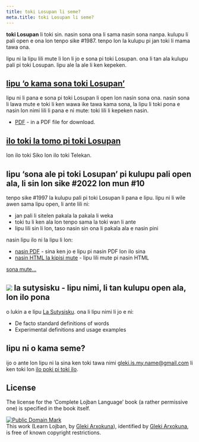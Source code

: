 ```yaml
---
title: toki Losupan li seme?
meta.title: toki Losupan li seme?
---
```


**toki Losupan** li toki sin. nasin sona ona li sama nasin sona nanpa. kulupu li pali open e ona lon tenpo sike #1987. tenpo lon la kulupu pi jan toki li mama tawa ona.

lipu ni la lipu lili mute li lon li jo e sona pi toki Losupan. ona li tan ala kulupu pali pi toki Losupan. lipu ale la ale li ken kepeken.

## [lipu ‘o kama sona toki Losupan’](/tok/books/learn-lojban/!1)
<pixra redirect="/tok/books/learn-lojban/!1" url="/assets/pixra/cilre/sruri_since.webp" caption="lipu ‘o kama sona toki Losupan’"></pixra>

lipu ni li pana e sona pi toki Losupan li open lon nasin sona ona. nasin sona li lawa mute e toki li ken wawa ike tawa kama sona, la lipu li toki pona e nasin lon nimi lili li pana e ni mute: toki lili li kepeken nasin.

* [PDF](/vreji/uencu/tok/learn-lojban.pdf) - in a PDF file for download.

## [ilo toki la tomo pi toki Losupan](/tok/articles/live_chat)

<pixra redirect="/tok/articles/live_chat" url="/assets/pixra/ralju/jduli.svg" caption="ilo toki la tomo pi toki Losupan"></pixra>

lon ilo toki Siko lon ilo toki Telekan.

## lipu ‘sona ale pi toki Losupan’ pi kulupu pali open ala, li sin lon sike #2022 lon mun #10

<pixra redirect="/tok/articles/complete-lojban-language" url="/assets/pixra/ralju/cll2.webp" caption="lipu ‘sona ale pi toki Losupan’"></pixra>

tenpo sike #1997 la kulupu pali pi toki Losupan li pana e lipu. lipu ni li wile awen sama lipu open, li ante lili ni:

* jan pali li sitelen pakala la pakala li weka
* toki tu li ken ala lon tenpo sama la toki wan li ante
* lipu lili sin li lon, taso nasin sin ona li pakala ala e nasin pini

nasin lipu ilo ni la lipu li lon:

* [nasin PDF](https://la-lojban.github.io/uncll/uncll-1.2.15/cll.pdf) - sina ken jo e lipu pi nasin PDF lon ilo sina
* [nasin HTML la kipisi mute](https://la-lojban.github.io/uncll/uncll-1.2.15/xhtml_section_chunks/) - lipu lili mute pi nasin HTML
<!-- * [EPUB](https://la-lojban.github.io/uncll/uncll-1.2.15/cll.epub) - as an EPUB book -->

[sona mute...](/tok/articles/complete-lojban-language)

## ![](https://la-lojban.github.io/sutysisku/pixra/snime.svg) la sutysisku - lipu nimi, li tan kulupu open ala, lon ilo pona

o lukin a e lipu [La Sutysisku](https://la-lojban.github.io/sutysisku/en/#seskari=cnano&sisku=coi_munje). ona li lipu nimi li jo e ni:

* De facto standard definitions of words
* Experimental definitions and usage examples

## lipu ni o kama seme?

ijo o ante lon lipu ni la sina ken toki tawa nimi [gleki.is.my.name@gmail.com](mailto:gleki.is.my.name@gmail.com) li ken toki lon [ilo poki pi toki ilo](https://github.com/la-lojban/lojban-made-easy/issues).

## License

The license for the ‘Complete Lojban Language’ book (a rather permissive one) is specified in the book itself.

<p xmlns:dct="https://purl.org/dc/terms/">
<a rel="license" href="http://creativecommons.org/publicdomain/mark/1.0/">
<img src="https://i.creativecommons.org/p/mark/1.0/88x31.png"
     style="border-style: none;" alt="Public Domain Mark" />
</a>
<br />
This work (<span property="dct:title">Learn Lojban</span>, by <a href="https://lojban.pw" rel="dct:creator"><span property="dct:title">Gleki Arxokuna</span></a>), identified by <a href="https://lojban.pw" rel="dct:publisher"><span property="dct:title">Gleki Arxokuna</span></a>, is free of known copyright restrictions.
</p>
